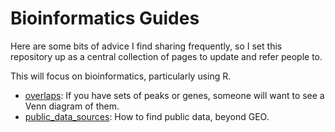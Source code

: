 # Bioinformatics Guides
Here are some bits of advice I find sharing frequently, so I set this repository up as a central collection of pages to update and refer people to.

This will focus on bioinformatics, particularly using R.

- [overlaps](overlaps.md): If you have sets of peaks or genes, someone will want to see a Venn diagram of them.
- [public_data_sources](public_data_sources.md): How to find public data, beyond GEO.

